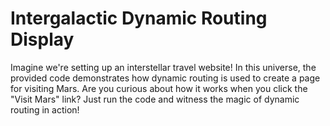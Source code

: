 # Intergalactic Dynamic Routing Display

Imagine we're setting up an interstellar travel website! In this universe, the provided code demonstrates how dynamic routing is used to create a page for visiting Mars. Are you curious about how it works when you click the "Visit Mars" link? Just run the code and witness the magic of dynamic routing in action!
